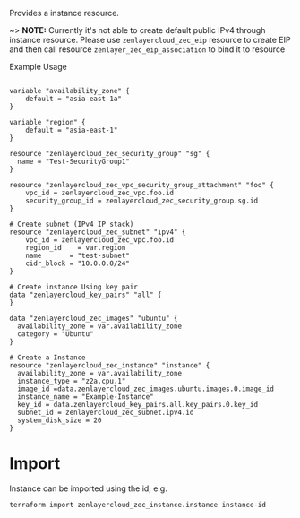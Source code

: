 Provides a instance resource.

~> **NOTE:** Currently it's not able to create default public IPv4 through instance resource. Please use `zenlayercloud_zec_eip` resource to create EIP and then call resource `zenlayer_zec_eip_association` to bind it to resource

Example Usage

```hcl

variable "availability_zone" {
	default = "asia-east-1a"
}

variable "region" {
	default = "asia-east-1"
}

resource "zenlayercloud_zec_security_group" "sg" {
  name = "Test-SecurityGroup1"
}

resource "zenlayercloud_zec_vpc_security_group_attachment" "foo" {
	vpc_id = zenlayercloud_zec_vpc.foo.id
	security_group_id = zenlayercloud_zec_security_group.sg.id
}

# Create subnet (IPv4 IP stack)
resource "zenlayercloud_zec_subnet" "ipv4" {
	vpc_id = zenlayercloud_zec_vpc.foo.id
	region_id	 = var.region
	name       = "test-subnet"
	cidr_block = "10.0.0.0/24"
}

# Create instance Using key pair
data "zenlayercloud_key_pairs" "all" {
}

data "zenlayercloud_zec_images" "ubuntu" {
  availability_zone = var.availability_zone
  category = "Ubuntu"
}

# Create a Instance
resource "zenlayercloud_zec_instance" "instance" {
  availability_zone = var.availability_zone
  instance_type = "z2a.cpu.1"
  image_id =data.zenlayercloud_zec_images.ubuntu.images.0.image_id
  instance_name = "Example-Instance"
  key_id = data.zenlayercloud_key_pairs.all.key_pairs.0.key_id
  subnet_id = zenlayercloud_zec_subnet.ipv4.id
  system_disk_size = 20
}

```

# Import

Instance can be imported using the id, e.g.

```
terraform import zenlayercloud_zec_instance.instance instance-id
```
